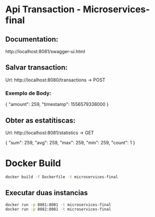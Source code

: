# Api Transaction - Microservices-final

## Documentation:
http://localhost:8081/swagger-ui.html

## Salvar transaction:

Url: http://localhost:8080/transactions -> POST

### Exemplo de Body: 

{
  "amount": 259,
  "timestamp": 1556579338000
}

## Obter as estatítiscas:

Url: http://localhost:8081/statistics -> GET

{
  "sum": 259,
  "avg": 259,
  "max": 259,
  "min": 259,
  "count": 1
}

# Docker Build
```sh
docker build -f Dockerfile -t microservices-final
```

## Executar duas instancias 

```sh
docker run -p 8081:8081 -t microservices-final
docker run -p 8082:8081 -t microservices-final
```




